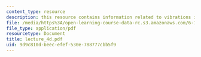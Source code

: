 ```yaml
---
content_type: resource
description: this resource contains information related to vibrations in solids.
file: /media/https%3A/open-learning-course-data-rc.s3.amazonaws.com/6-730-physics-for-solid-state-applications-spring-2003/9d9c810dbeecefef530e788777cbb5f9_lecture_4d.pdf
file_type: application/pdf
resourcetype: Document
title: lecture_4d.pdf
uid: 9d9c810d-beec-efef-530e-788777cbb5f9
---
```

